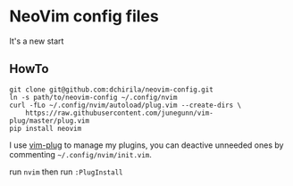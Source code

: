 # NeoVim config files

It's a new start

## HowTo

```
git clone git@github.com:dchirila/neovim-config.git
ln -s path/to/neovim-config ~/.config/nvim
curl -fLo ~/.config/nvim/autoload/plug.vim --create-dirs \
    https://raw.githubusercontent.com/junegunn/vim-plug/master/plug.vim
pip install neovim
```

I use [vim-plug](https://github.com/junegunn/vim-plug) to manage my plugins, you can deactive unneeded ones by commenting `~/.config/nvim/init.vim`.

run `nvim` then run `:PlugInstall` 
